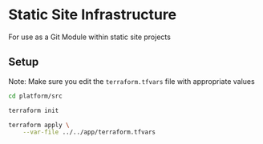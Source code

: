 # Static Site Infrastructure

For use as a Git Module within static site projects

## Setup

Note: Make sure you edit the `terraform.tfvars` file with appropriate values

```bash
cd platform/src

terraform init

terraform apply \
    --var-file ../../app/terraform.tfvars
```
